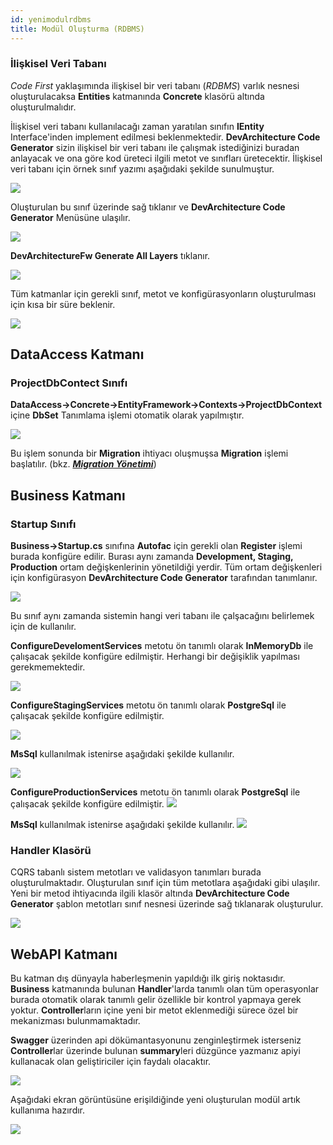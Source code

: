 ```yaml
---
id: yenimodulrdbms
title: Modül Oluşturma (RDBMS)
---
```

### İlişkisel Veri Tabanı 

*Code First* yaklaşımında ilişkisel bir veri tabanı (*RDBMS*) varlık nesnesi
oluşturulacaksa **Entities** katmanında **Concrete** klasörü altında
oluşturulmalıdır.

İlişkisel veri tabanı kullanılacağı zaman yaratılan sınıfın **IEntity**
Interface'inden implement edilmesi beklenmektedir. **DevArchitecture
Code Generator** sizin ilişkisel bir veri tabanı ile çalışmak
istediğinizi buradan anlayacak ve ona göre kod üreteci ilgili metot ve
sınıfları üretecektir. İlişkisel veri tabanı için örnek sınıf yazımı
aşağıdaki şekilde sunulmuştur.

![](./media/image30.png)

Oluşturulan bu sınıf üzerinde sağ tıklanır ve **DevArchitecture Code Generator** Menüsüne ulaşılır.

![](./media/image31.png) 

**DevArchitectureFw Generate All Layers** tıklanır.

![](./media/image32.png) 

Tüm katmanlar için gerekli sınıf, metot ve konfigürasyonların oluşturulması için kısa bir süre beklenir.

![](./media/image33.png) 

## DataAccess Katmanı

### ProjectDbContect Sınıfı

**DataAccess->Concrete->EntityFramework->Contexts->ProjectDbContext** içine **DbSet** Tanımlama işlemi otomatik olarak yapılmıştır.

![](./media/image34.png) 

Bu işlem sonunda bir **Migration** ihtiyacı oluşmuşsa **Migration** işlemi başlatılır. (bkz. [***Migration Yönetimi***](migration))

## Business Katmanı
### Startup Sınıfı
**Business->Startup.cs** sınıfına **Autofac** için gerekli olan **Register** işlemi burada konfigüre edilir. Burası aynı zamanda **Development, Staging, Production** ortam değişkenlerinin yönetildiği yerdir. Tüm ortam değişkenleri için konfigürasyon **DevArchitecture Code Generator** tarafından tanımlanır.

![](./media/image35.png) 

Bu sınıf aynı zamanda sistemin hangi veri tabanı ile çalşacağını belirlemek için de kullanılır.

**ConfigureDevelomentServices** metotu ön tanımlı olarak **InMemoryDb** ile çalışacak şekilde konfigüre edilmiştir.
Herhangi bir değişiklik yapılması gerekmemektedir.

![](./media/image36.png)

**ConfigureStagingServices** metotu ön tanımlı olarak **PostgreSql** ile çalışacak şekilde konfigüre edilmiştir.

![](./media/image37.png)

**MsSql** kullanılmak istenirse aşağıdaki şekilde kullanılır.

![](./media/image38.png)

**ConfigureProductionServices** metotu ön tanımlı olarak **PostgreSql** ile çalışacak şekilde konfigüre edilmiştir.
![](./media/image40.png)

**MsSql** kullanılmak istenirse aşağıdaki şekilde kullanılır.
![](./media/image41.png)

### Handler Klasörü
CQRS tabanlı sistem metotları ve validasyon tanımları burada oluşturulmaktadır. Oluşturulan sınıf için tüm metotlara aşağıdaki gibi ulaşılır. Yeni bir metod ihtiyacında ilgili klasör altında **DevArchitecture Code Generator** şablon metotları sınıf nesnesi üzerinde sağ tıklanarak oluşturulur.

![](./media/image39.png)

## WebAPI Katmanı
Bu katman dış dünyayla haberleşmenin yapıldığı ilk giriş noktasıdır. **Business** katmanında bulunan **Handler**'larda tanımlı olan tüm operasyonlar burada otomatik olarak tanımlı gelir özellikle bir kontrol yapmaya gerek yoktur. **Controller**ların içine yeni bir metot eklenmediği sürece özel bir mekanizması bulunmamaktadır.

**Swagger** üzerinden api dökümantasyonunu zenginleştirmek isterseniz **Controller**lar üzerinde bulunan **summary**leri düzgünce yazmanız apiyi kullanacak olan geliştiriciler için faydalı olacaktır.

![](./media/image42.png)

Aşağıdaki ekran görüntüsüne erişildiğinde yeni oluşturulan modül artık kullanıma hazırdır.

![](./media/image43.png)